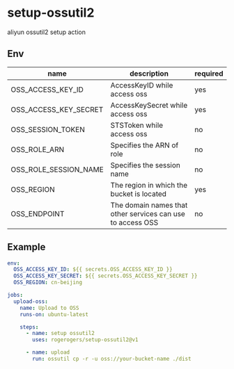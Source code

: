# setup-ossutil2

aliyun ossutil2 setup action

## Env

| name                  | description                                                | required |
| --------------------- | ---------------------------------------------------------- | -------- |
| OSS_ACCESS_KEY_ID     | AccessKeyID while access oss                               | yes      |
| OSS_ACCESS_KEY_SECRET | AccessKeySecret while access oss                           | yes      |
| OSS_SESSION_TOKEN     | STSToken while access oss                                  | no       |
| OSS_ROLE_ARN          | Specifies the ARN of role                                  | no       |
| OSS_ROLE_SESSION_NAME | Specifies the session name                                 | no       |
| OSS_REGION            | The region in which the bucket is located                  | yes      |
| OSS_ENDPOINT          | The domain names that other services can use to access OSS | no       |

## Example

```yaml
env:
  OSS_ACCESS_KEY_ID: ${{ secrets.OSS_ACCESS_KEY_ID }}
  OSS_ACCESS_KEY_SECRET: ${{ secrets.OSS_ACCESS_KEY_SECRET }}
  OSS_REGION: cn-beijing

jobs:
  upload-oss:
    name: Upload to OSS
    runs-on: ubuntu-latest

    steps:
      - name: setup ossutil2
        uses: rogerogers/setup-ossutil2@v1

      - name: upload
        run: ossutil cp -r -u oss://your-bucket-name ./dist
```
